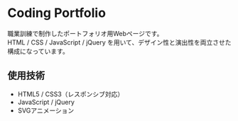 # Coding Portfolio

職業訓練で制作したポートフォリオ用Webページです。  
HTML / CSS / JavaScript / jQuery を用いて、デザイン性と演出性を両立させた構成になっています。

## 使用技術
- HTML5 / CSS3（レスポンシブ対応）
- JavaScript / jQuery
- SVGアニメーション


